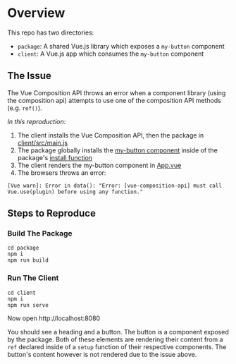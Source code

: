 # Overview

This repo has two directories:
* `package`: A shared Vue.js library which exposes a `my-button` component
* `client`: A Vue.js app which consumes the `my-button` component

## The Issue

The Vue Composition API throws an error when a component library (using the composition api) attempts to use one of the composition API methods (e.g. `ref()`).

*In this reproduction:*
1. The client installs the Vue Composition API, then the package in [client/src/main.js](client/src/main.js)
1. The package globally installs the [my-button component](package/src/my-button.vue) inside of the package's [install function](package/src/index.js)
1. The client renders the my-button component in [App.vue](client/src/App.vue)
1. The browsers throws an error:

```
[Vue warn]: Error in data(): "Error: [vue-composition-api] must call Vue.use(plugin) before using any function."
```

## Steps to Reproduce

### Build The Package
```
cd package
npm i
npm run build
```

### Run The Client
```
cd client
npm i
npm run serve
```
Now open http://localhost:8080

You should see a heading and a button. The button is a component exposed by the package. Both of these elements are rendering their content from a `ref` declared inside of a `setup` function of their respective components. The button's content however is not rendered due to the issue above. 
